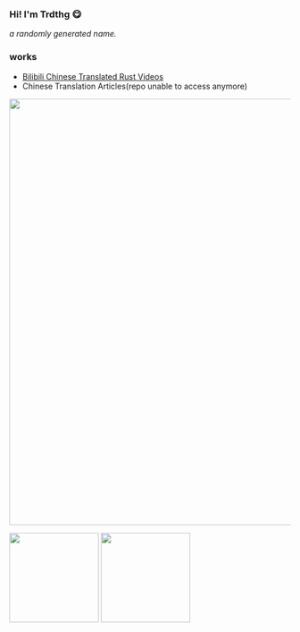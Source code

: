 ### Hi! I'm Trdthg 😋

_a randomly generated name._

### works

- [Bilibili Chinese Translated Rust Videos](https://space.bilibili.com/110777624)
- Chinese Translation Articles(repo unable to access anymore)

<p>
<img width = "762" src="https://github-profile-summary-cards.vercel.app/api/cards/profile-details?username=trdthg&theme=monokai"/>
  
</p>
<p>
  
  <img height="160" src="https://github-readme-stats.vercel.app/api/top-langs/?username=trdthg&theme=react&hide=html,css,dockerfile,shell,ejs,stylus&count_private=true&show_icons=true&hide_border=true&layout=compact"/>

<img height="160" src="https://github-readme-stats.vercel.app/api?username=trdthg&count_private=true&show_icons=true&theme=react&include_all_commits=true&hide_border=true"/>
</p>
